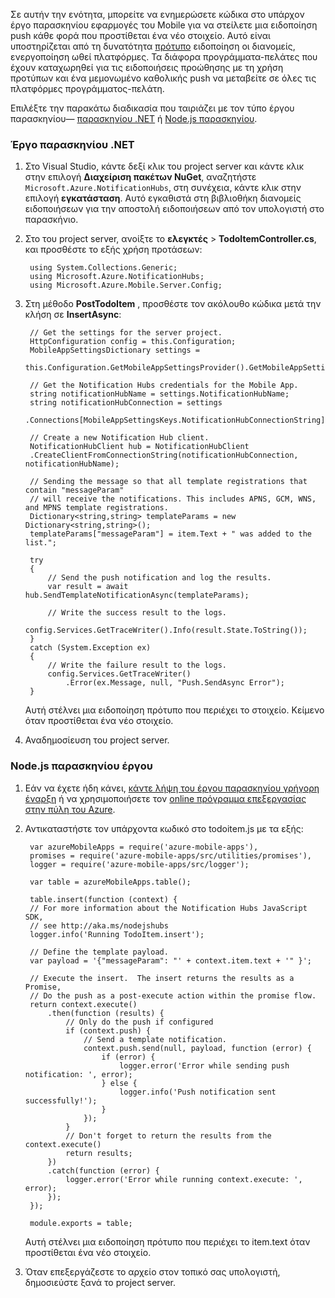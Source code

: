 Σε αυτήν την ενότητα, μπορείτε να ενημερώσετε κώδικα στο υπάρχον έργο παρασκηνίου εφαρμογές του Mobile για να στείλετε μια ειδοποίηση push κάθε φορά που προστίθεται ένα νέο στοιχείο. Αυτό είναι υποστηρίζεται από τη δυνατότητα [πρότυπο](../articles/notification-hubs/notification-hubs-templates-cross-platform-push-messages.md) ειδοποίηση οι διανομείς, ενεργοποίηση ωθεί πλατφόρμες. Τα διάφορα προγράμματα-πελάτες που έχουν καταχωρηθεί για τις ειδοποιήσεις προώθησης με τη χρήση προτύπων και ένα μεμονωμένο καθολικής push να μεταβείτε σε όλες τις πλατφόρμες προγράμματος-πελάτη.

Επιλέξτε την παρακάτω διαδικασία που ταιριάζει με τον τύπο έργου παρασκηνίου&mdash; [παρασκηνίου .NET](#dotnet) ή [Node.js παρασκηνίου](#nodejs).

### <a name="dotnet"></a>Έργο παρασκηνίου .NET
1. Στο Visual Studio, κάντε δεξί κλικ του project server και κάντε κλικ στην επιλογή **Διαχείριση πακέτων NuGet**, αναζητήστε `Microsoft.Azure.NotificationHubs`, στη συνέχεια, κάντε κλικ στην επιλογή **εγκατάσταση**. Αυτό εγκαθιστά στη βιβλιοθήκη διανομείς ειδοποιήσεων για την αποστολή ειδοποιήσεων από τον υπολογιστή στο παρασκήνιο.

3. Στο του project server, ανοίξτε το **ελεγκτές** > **TodoItemController.cs**, και προσθέστε το εξής χρήση προτάσεων:

        using System.Collections.Generic;
        using Microsoft.Azure.NotificationHubs;
        using Microsoft.Azure.Mobile.Server.Config;
    

2. Στη μέθοδο **PostTodoItem** , προσθέστε τον ακόλουθο κώδικα μετά την κλήση σε **InsertAsync**:  

        // Get the settings for the server project.
        HttpConfiguration config = this.Configuration;
        MobileAppSettingsDictionary settings = 
            this.Configuration.GetMobileAppSettingsProvider().GetMobileAppSettings();
        
        // Get the Notification Hubs credentials for the Mobile App.
        string notificationHubName = settings.NotificationHubName;
        string notificationHubConnection = settings
            .Connections[MobileAppSettingsKeys.NotificationHubConnectionString].ConnectionString;

        // Create a new Notification Hub client.
        NotificationHubClient hub = NotificationHubClient
        .CreateClientFromConnectionString(notificationHubConnection, notificationHubName);

        // Sending the message so that all template registrations that contain "messageParam"
        // will receive the notifications. This includes APNS, GCM, WNS, and MPNS template registrations.
        Dictionary<string,string> templateParams = new Dictionary<string,string>();
        templateParams["messageParam"] = item.Text + " was added to the list.";

        try
        {
            // Send the push notification and log the results.
            var result = await hub.SendTemplateNotificationAsync(templateParams);

            // Write the success result to the logs.
            config.Services.GetTraceWriter().Info(result.State.ToString());
        }
        catch (System.Exception ex)
        {
            // Write the failure result to the logs.
            config.Services.GetTraceWriter()
                .Error(ex.Message, null, "Push.SendAsync Error");
        }

    Αυτή στέλνει μια ειδοποίηση πρότυπο που περιέχει το στοιχείο. Κείμενο όταν προστίθεται ένα νέο στοιχείο.

4. Αναδημοσίευση του project server. 

### <a name="nodejs"></a>Node.js παρασκηνίου έργου

1. Εάν να έχετε ήδη κάνει, [κάντε λήψη του έργου παρασκηνίου γρήγορη έναρξη](app-service-mobile-node-backend-how-to-use-server-sdk.md#download-quickstart) ή να χρησιμοποιήσετε τον [online πρόγραμμα επεξεργασίας στην πύλη του Azure](app-service-mobile-node-backend-how-to-use-server-sdk.md#online-editor).

2. Αντικαταστήστε τον υπάρχοντα κωδικό στο todoitem.js με τα εξής:

        var azureMobileApps = require('azure-mobile-apps'),
        promises = require('azure-mobile-apps/src/utilities/promises'),
        logger = require('azure-mobile-apps/src/logger');
    
        var table = azureMobileApps.table();
        
        table.insert(function (context) {
        // For more information about the Notification Hubs JavaScript SDK, 
        // see http://aka.ms/nodejshubs
        logger.info('Running TodoItem.insert');
        
        // Define the template payload.
        var payload = '{"messageParam": "' + context.item.text + '" }';  
        
        // Execute the insert.  The insert returns the results as a Promise,
        // Do the push as a post-execute action within the promise flow.
        return context.execute()
            .then(function (results) {
                // Only do the push if configured
                if (context.push) {
                    // Send a template notification.
                    context.push.send(null, payload, function (error) {
                        if (error) {
                            logger.error('Error while sending push notification: ', error);
                        } else {
                            logger.info('Push notification sent successfully!');
                        }
                    });
                }
                // Don't forget to return the results from the context.execute()
                return results;
            })
            .catch(function (error) {
                logger.error('Error while running context.execute: ', error);
            });
        });

        module.exports = table;  

    Αυτή στέλνει μια ειδοποίηση πρότυπο που περιέχει το item.text όταν προστίθεται ένα νέο στοιχείο.

2. Όταν επεξεργάζεστε το αρχείο στον τοπικό σας υπολογιστή, δημοσιεύστε ξανά το project server.
